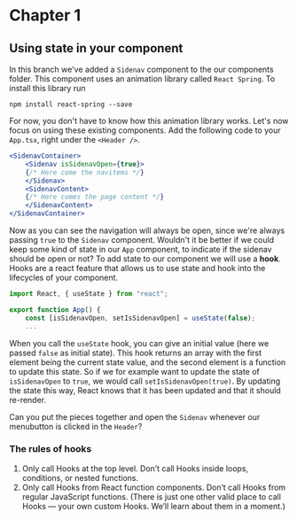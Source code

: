 # Chapter 1

## Using state in your component

In this branch we've added a `Sidenav` component to the our components folder. 
This component uses an animation library called `React Spring`. To install this library run
```
npm install react-spring --save
```

For now, you don't have to know how this animation library works. 
Let's now focus on using these existing components. Add the following code to your `App.tsx`,
right under the `<Header />`. 
```jsx harmony
<SidenavContainer>
    <Sidenav isSidenavOpen={true}>
    {/* Here come the navitems */}
    </Sidenav>
    <SidenavContent>
    {/* Here comes the page content */}
    </SidenavContent>
</SidenavContainer>
```

Now as you can see the navigation will always be open, since we're always passing `true` to the `Sidenav` component.
Wouldn't it be better if we could keep some kind of state in our `App` component, to indicate if the sidenav should be open or not?
To add state to our component we will use a **hook**. Hooks are a react feature that allows us to use state and 
hook into the lifecycles of your component. 
```jsx harmony
import React, { useState } from "react";

export function App() {
    const [isSidenavOpen, setIsSidenavOpen] = useState(false);
    ...
```
When you call the `useState` hook, you can give an initial value (here we passed `false` as initial state).
This hook returns an array with the first element being the current state value, 
and the second element is a function to update this state. So if we for example want to update the state 
of `isSidenavOpen` to `true`, we would call `setIsSidenavOpen(true)`. 
By updating the state this way, React knows that it has been updated and that it should re-render.

Can you put the pieces together and open the `Sidenav` whenever our menubutton is clicked in the `Header`?

### The rules of hooks
1. Only call Hooks at the top level. Don’t call Hooks inside loops, conditions, or nested functions.
2. Only call Hooks from React function components. Don’t call Hooks from regular JavaScript functions. (There is just one other valid place to call Hooks — your own custom Hooks. We’ll learn about them in a moment.)

